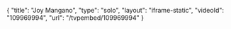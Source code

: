 {
    "title": "Joy Mangano",
    "type": "solo",
    "layout": "iframe-static",
    "videoId": "109969994",
    "url": "\/tvpembed\/109969994"
}